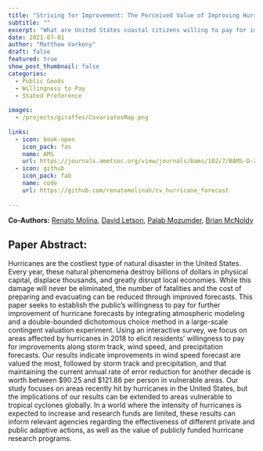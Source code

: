```yaml
---
title: "Striving for Improvement: The Perceived Value of Improving Hurricane Forecast Accuracy"
subtitle: ""
excerpt: "What are United States coastal citizens willing to pay for improvements in hurricane forecast accuracy?"
date: 2021-07-01
author: "Matthew Varkony"
draft: false
featured: true
show_post_thumbnail: false
categories: 
  - Public Goods 
  - Willingness to Pay 
  - Stated Preference
  
images: 
  - /projects/giraffes/CovariatesMap.png
  
links: 
  - icon: book-open 
    icon_pack: fas
    name: AMS 
    url: https://journals.ametsoc.org/view/journals/bams/102/7/BAMS-D-20-0179.1.xml
  - icon: github
    icon_pack: fab
    name: code
    url: https://github.com/renatomolinah/cv_hurricane_forecast
    
---
```


**Co-Authors:** [Renato Molina](https://renatomolinah.com), [David Letson](https://scholar.google.com/citations?hl=en&user=RxexRawAAAAJ&view_op=list_works&sortby=pubdate), [Palab Mozumder](https://scholar.google.com/citations?user=3g4bc9UAAAAJ&hl=en), [Brian McNoldy](https://bmcnoldy.rsmas.miami.edu)

## Paper Abstract: 

Hurricanes are the costliest type of natural disaster in the United States. Every year, these natural phenomena destroy billions of dollars in physical capital, displace thousands, and greatly disrupt local economies. While this damage will never be eliminated, the number of fatalities and the cost of preparing and evacuating can be reduced through improved forecasts. This paper seeks to establish the public’s willingness to pay for further improvement of hurricane forecasts by integrating atmospheric modeling and a double-bounded dichotomous choice method in a large-scale contingent valuation experiment. Using an interactive survey, we focus on areas affected by hurricanes in 2018 to elicit residents’ willingness to pay for improvements along storm track, wind speed, and precipitation forecasts. Our results indicate improvements in wind speed forecast are valued the most, followed by storm track and precipitation, and that maintaining the current annual rate of error reduction for another decade is worth between \$90.25 and \$121.86 per person in vulnerable areas. Our study focuses on areas recently hit by hurricanes in the United States, but the implications of our results can be extended to areas vulnerable to tropical cyclones globally. In a world where the intensity of hurricanes is expected to increase and research funds are limited, these results can inform relevant agencies regarding the effectiveness of different private and public adaptive actions, as well as the value of publicly funded hurricane research programs.
